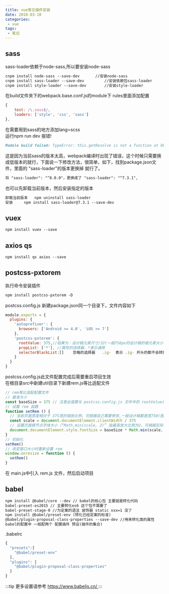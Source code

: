 ```yaml
---
title: vue常见插件安装
date: 2018-03-10
categories:
 - vue
tags:
 - 笔记
---
```


## sass
sass-loader依赖于node-sass,所以要安装node-sass
```md
cnpm install node-sass --save-dev       //安装node-sass
cnpm install sass-loader --save-dev         //安装依赖包sass-loader
cnpm install style-loader --save-dev        //安装style-loader
```
在build文件夹下的webpack.base.conf.js的module下 rules里面添加配置
```js
{
    test: /\.sass$/,
    loaders: ['style', 'css', 'sass']
},
```
在需要用到sass的地方添加lang=scss  
运行npm run dev 报错! 
```md
Modele build failed: TypeError: this.getResolve is not a function at Object.loader...
```
这是因为当前sass的版本太高，webpack编译时出现了错误，这个时候只需要换成低版本的就行，下面说一下修改方法，很简单，如下，找到package.json文件，里面的 "sass-loader"的版本更换掉 就行了。
```md
将 "sass-loader": "^8.0.0"，更换成了 "sass-loader": "^7.3.1",
```
也可以先卸载当前版本，然后安装指定的版本
```md
卸载当前版本   npm uninstall sass-loader
安装     npm install sass-loader@7.3.1 --save-dev
```

## vuex
```md
npm install vuex --save
```

## axios qs
```md
npm install qs axios --save
```

## postcss-pxtorem
执行命令安装插件
```md
npm install postcss-pxtorem -D
```
postcss.config.js 新建package.json同一个目录下，文件内容如下
```js
module.exports = {
  plugins: {
    'autoprefixer': {
      browsers: ['Android >= 4.0', 'iOS >= 7']
    },
    'postcss-pxtorem': {
      rootValue: 375,//结果为：设计稿元素尺寸/32(一般750px的设计稿的根元素大小设置32)，比如元素宽320px,最终页面会换算成 10rem
      propList: ['*'], //属性的选择器，*表示通用
      selectorBlackList:[]    忽略的选择器   .ig-  表示 .ig- 开头的都不会转换
    }
  }
}
```
postcss.config.js此文件配置完成后需要重启项目生效  
在根目录src中新建util目录下新建rem.js等比适配文件
```js
// rem等比适配配置文件
// 基准大小
const baseSize = 375 // 注意此值要与 postcss.config.js 文件中的 rootValue保持一致
// 设置 rem 函数
function setRem () {
  // 当前页面宽度相对于 375宽的缩放比例，可根据自己需要修改,一般设计稿都是宽750(图方便可以拿到设计图后改过来)。
  const scale = document.documentElement.clientWidth / 375
  // 设置页面根节点字体大小（“Math.min(scale, 2)” 指最高放大比例为2，可根据实际业务需求调整）
  document.documentElement.style.fontSize = baseSize * Math.min(scale, 2) + 'px'
}
// 初始化
setRem()
// 改变窗口大小时重新设置 rem
window.onresize = function () {
  setRem()
}
```
在 main.js中引入 rem.js 文件，然后启动项目

## babel
```md
npm install @babel/core --dev // babel的核心包 主要就是转化代码
babel-preset-es2015 // 主要转化es6 这个包不需要了
babel-preset-stage-0 //为定案的语法 装饰器 static xxx=1 没了
npm install @babel/preset-env (转化已经定案的标准)
@babel/plugin-proposal-class-properties --save-dev //用来转化类的属性
babel的配置中 一般配两个 配置插件 预设(插件的集合)
```
.babelrc
```js
{
  "presets":[
    "@babel/preset-env"
  ],
  "plugins": [
    "@babel/plugin-proposal-class-properties"
  ]
}
```
:::tip 更多设置请参考
[https://www.babeljs.cn/ ](https://www.babeljs.cn/ )
:::